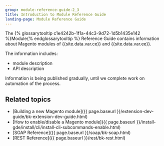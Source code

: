 ```yaml
---
group: module-reference-guide-2_3
title: Introduction to Module Reference Guide
landing-page: Module Reference Guide
---
```


The {% glossarytooltip c1e4242b-1f1a-44c3-9d72-1d5b1435e142 %}Module{% endglossarytooltip %} Reference Guide contains information about Magento modules of {{site.data.var.ce}}
 and {{site.data.var.ee}}.

The information includes:

- module description
- API description

Information is being published gradually, until we complete work on automation of the process.

## Related topics

* [Building a new Magento module]({{ page.baseurl }}/extension-dev-guide/bk-extension-dev-guide.html)
* [How to enable/disable a Magento module]({{ page.baseurl }}/install-gde/install/cli/install-cli-subcommands-enable.html)
* [SOAP Reference]({{ page.baseurl }}/soap/bk-soap.html)
* [REST Reference]({{ page.baseurl }}/rest/bk-rest.html)
